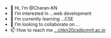 - 👋 Hi, I’m @Charan-KN
- 👀 I’m interested in ...web development
- 🌱 I’m currently learning ...CSE
- 💞️ I’m looking to collaborate on ...
- 📫 How to reach me ...chkn20cs@cmrit.ac.in

<!---
Charan-KN/Charan-KN is a ✨ special ✨ repository because its `README.md` (this file) appears on your GitHub profile.
You can click the Preview link to take a look at your changes.
--->
